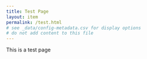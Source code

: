 ```yaml
---
title: Test Page
layout: item
permalink: /test.html
# see _data/config-metadata.csv for display options
# do not add content to this file
---
```


This is a test page
